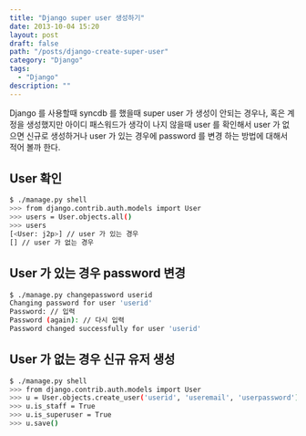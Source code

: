 ```yaml
---
title: "Django super user 생성하기"
date: 2013-10-04 15:20
layout: post
draft: false
path: "/posts/django-create-super-user"
category: "Django"
tags: 
  - "Django"
description: ""  
---
```


Django 를 사용할때 syncdb 를 했을때 super user 가 생성이 안되는 경우나, 혹은 계정을 생성했지만 아이디 패스워드가 생각이 나지 않을때 user 를 확인해서 user 가 없으면 신규로 생성하거나 user 가 있는 경우에 password 를 변경 하는 방법에 대해서 적어 볼까 한다.

## User 확인

```bash
$ ./manage.py shell
>>> from django.contrib.auth.models import User
>>> users = User.objects.all()
>>> users
[<User: j2p>] // user 가 있는 경우
[] // user 가 없는 경우
```

## User 가 있는 경우 password 변경

```bash
$ ./manage.py changepassword userid
Changing password for user 'userid'
Password: // 입력
Password (again): // 다시 입력
Password changed successfully for user 'userid'
```

## User 가 없는 경우 신규 유저 생성

```bash
$ ./manage.py shell
>>> from django.contrib.auth.models import User
>>> u = User.objects.create_user('userid', 'useremail', 'userpassword')
>>> u.is_staff = True
>>> u.is_superuser = True
>>> u.save()
```

